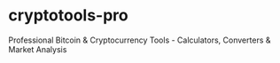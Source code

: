 # cryptotools-pro
Professional Bitcoin &amp; Cryptocurrency Tools - Calculators, Converters &amp; Market Analysis
